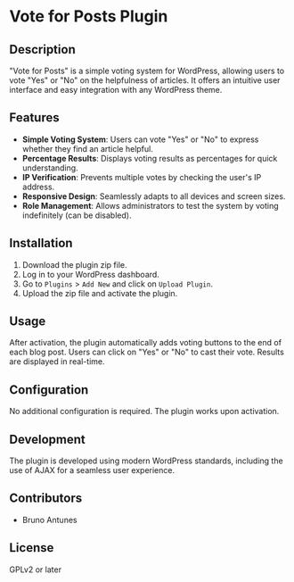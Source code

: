 # Vote for Posts Plugin

## Description

"Vote for Posts" is a simple voting system for WordPress, allowing users to vote "Yes" or "No" on the helpfulness of articles. It offers an intuitive user interface and easy integration with any WordPress theme.

## Features

- **Simple Voting System**: Users can vote "Yes" or "No" to express whether they find an article helpful.
- **Percentage Results**: Displays voting results as percentages for quick understanding.
- **IP Verification**: Prevents multiple votes by checking the user's IP address.
- **Responsive Design**: Seamlessly adapts to all devices and screen sizes.
- **Role Management**: Allows administrators to test the system by voting indefinitely (can be disabled).

## Installation

1. Download the plugin zip file.
2. Log in to your WordPress dashboard.
3. Go to `Plugins` > `Add New` and click on `Upload Plugin`.
4. Upload the zip file and activate the plugin.

## Usage

After activation, the plugin automatically adds voting buttons to the end of each blog post. Users can click on "Yes" or "No" to cast their vote. Results are displayed in real-time.

## Configuration

No additional configuration is required. The plugin works upon activation.

## Development

The plugin is developed using modern WordPress standards, including the use of AJAX for a seamless user experience.

## Contributors

- Bruno Antunes

## License

GPLv2 or later
